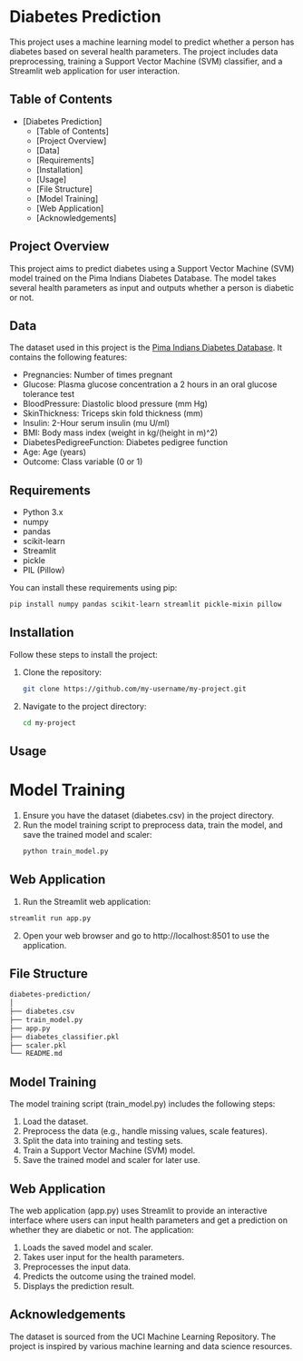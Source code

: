 # Diabetes Prediction

This project uses a machine learning model to predict whether a person has diabetes based on several health parameters. The project includes data preprocessing, training a Support Vector Machine (SVM) classifier, and a Streamlit web application for user interaction.

## Table of Contents

- [Diabetes Prediction]
  - [Table of Contents]
  - [Project Overview]
  - [Data]
  - [Requirements]
  - [Installation]
  - [Usage]
  - [File Structure]
  - [Model Training]
  - [Web Application]
  - [Acknowledgements]

## Project Overview

This project aims to predict diabetes using a Support Vector Machine (SVM) model trained on the Pima Indians Diabetes Database. The model takes several health parameters as input and outputs whether a person is diabetic or not.

## Data

The dataset used in this project is the [Pima Indians Diabetes Database](https://www.kaggle.com/uciml/pima-indians-diabetes-database). It contains the following features:

- Pregnancies: Number of times pregnant
- Glucose: Plasma glucose concentration a 2 hours in an oral glucose tolerance test
- BloodPressure: Diastolic blood pressure (mm Hg)
- SkinThickness: Triceps skin fold thickness (mm)
- Insulin: 2-Hour serum insulin (mu U/ml)
- BMI: Body mass index (weight in kg/(height in m)^2)
- DiabetesPedigreeFunction: Diabetes pedigree function
- Age: Age (years)
- Outcome: Class variable (0 or 1)

## Requirements

- Python 3.x
- numpy
- pandas
- scikit-learn
- Streamlit
- pickle
- PIL (Pillow)

You can install these requirements using pip:

```bash
pip install numpy pandas scikit-learn streamlit pickle-mixin pillow
```
## Installation

Follow these steps to install the project:
1. Clone the repository:
    ```bash
    git clone https://github.com/my-username/my-project.git
    ```
2. Navigate to the project directory:
    ```bash
    cd my-project
    ```

## Usage

# Model Training

1) Ensure you have the dataset (diabetes.csv) in the project directory.
2) Run the model training script to preprocess data, train the model, and save the trained model and scaler:
   ```bash
   python train_model.py
   ```

## Web Application
1) Run the Streamlit web application:
```bash
streamlit run app.py
```
2) Open your web browser and go to http://localhost:8501 to use the application.


## File Structure
```bash
diabetes-prediction/
│
├── diabetes.csv
├── train_model.py
├── app.py
├── diabetes_classifier.pkl
├── scaler.pkl
└── README.md
```

## Model Training

The model training script (train_model.py) includes the following steps:
1) Load the dataset.
2) Preprocess the data (e.g., handle missing values, scale features).
3) Split the data into training and testing sets.
4) Train a Support Vector Machine (SVM) model.
5) Save the trained model and scaler for later use.

## Web Application

The web application (app.py) uses Streamlit to provide an interactive interface where users can input health parameters and get a prediction on whether they are diabetic or not. The application:
1) Loads the saved model and scaler.
2) Takes user input for the health parameters.
3) Preprocesses the input data.
4) Predicts the outcome using the trained model.
5) Displays the prediction result.

## Acknowledgements

The dataset is sourced from the UCI Machine Learning Repository.
The project is inspired by various machine learning and data science resources.

